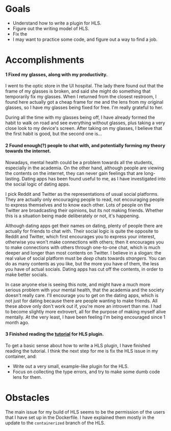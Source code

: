 # Goals

- Understand how to write a plugin for HLS.
- Figure out the writing model of HLS.
- Fix the 
- I may want to practice some code, and figure out a way to find a job.

# Accomplishments

#### 1 Fixed my glasses, along with my productivity.

I went to the optic store in the UI hospital. The lady there found out that the frame of my glasses is broken, and said she might do something that temporarily fix my glasses. When I returned from the closest restroom, I found here actually got a cheap frame for me and the lens from my original glasses, so I have my glasses being fixed for free. I'm really grateful to her.

During all the time with my glasses being off, I have already formed the habit to walk on road and see everything without glasses, plus taking a very close look to my device's screen. After taking on my glasses, I believe that the first habit is good, but the second one is...

#### 2 Found enough(?) people to chat with, and potentially forming my theory towards the internet.

Nowadays, mental health could be a problem towards all the students, especially in the academia. On the other hand, although people are viewing the contents on the internet, they can never gain feelings that are long-lasting. Dating apps has been found useful to me, as I have investigated into the social logic of dating apps. 

I pick Reddit and Twitter as the representations of usual social platforms. They are actually only encouraging people to read, not encouraging people to express themselves and to know each other. Lots of people on the Twitter are broadcasting their opinions, but its not making friends. Whether this is a situation being made deliberately or not, it's happening.

Although dating apps get their names on dating, plenty of people there are actually for friends to chat with. Their social logic is quite the opposite to Reddit and Twitter, which first encourages you to express your interest, otherwise you won't make connections with others; then it encourages you to make connections with others through one-to-one chat, which is much deeper and longer than most contents on Twitter. I believe in a slogan: the real value of social platform must be *deep* chats towards *strangers*. You can do as many contents as you like, but the more you have of them, the less you have of actual socials. Dating apps has cut off the contents, in order to make better socials.

In case anyone else is seeing this note, and might have a much more serious problem with your mental health, that the academia and the society doesn't really care. I'll encourage you to get on the dating apps, which is not just for dating because there are people wanting to make friends. All these above only don't work out if, you're more an introvert than me. I had to become slightly more extrovert, all for the purpose of making myself alive mentally. At the very least, I have been feeling I'm being encouraged since 1 month ago.

#### 3 Finished reading the [tutorial](https://github.com/pepeiborra/hls-tutorial) for HLS plugin.

To get a basic sense about how to write a HLS plugin, I have finished reading the tutorial. I think the next step for me is fix the HLS issue in my container, and:

- Write out a very small, example-like plugin for the HLS.
- Focus on collecting the type errors, and try to make some dumb code lens for them.

# Obstacles

The main issue for my build of HLS seems to be the permission of the users that I have set up in the Dockerfile. I have explained them mostly in the update to the `containerized` branch of the HLS.